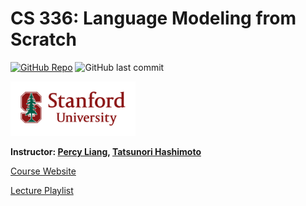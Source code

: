 # CS 336: Language Modeling from Scratch
[![GitHub Repo](https://img.shields.io/badge/LLM%20at%20Stanford-blueviolet?logo=github&style=flat-square)](https://github.com/hgnzheng/stanford-cs336/tree/main)
![GitHub last commit](https://img.shields.io/github/last-commit/hgnzheng/CS230_Stanford?style=flat-square)

[<img src="https://github.com/hgnzheng/CS230_Stanford/blob/main/stanford_logo.png" width="200"/>](https://www.stanford.edu/)

**Instructor: [Percy Liang](https://cs.stanford.edu/~pliang/), [Tatsunori Hashimoto](https://thashim.github.io/)**  

[Course Website](https://stanford-cs336.github.io/spring2025/)

[Lecture Playlist](https://www.youtube.com/playlist?list=PLoROMvodv4rOY23Y0BoGoBGgQ1zmU_MT_)
